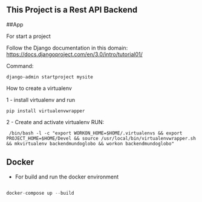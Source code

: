 ## This Project is a Rest API Backend

##App

For start a project

Follow the Django documentation in this domain:
https://docs.djangoproject.com/en/3.0/intro/tutorial01/

Command:

```
django-admin startproject mysite
```

How to create a virtualenv

1 - install virtualenv and run 

```
pip install virtualenvwrapper

```
2 - Create and activate virtualenv RUN:

```
 /bin/bash -l -c "export WORKON_HOME=$HOME/.virtualenvs && export PROJECT_HOME=$HOME/Devel && source /usr/local/bin/virtualenvwrapper.sh && mkvirtualenv backendmundoglobo && workon backendmundoglobo"

```

## Docker

* For build and run the docker environment

```python

docker-compose up --build

```
